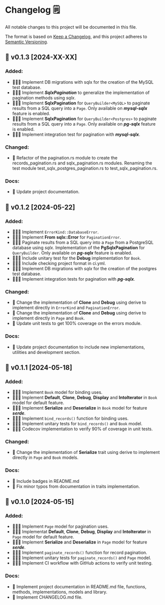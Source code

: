 # Changelog  🗒️

All notable changes to this project will be documented in this file.

The format is based on [Keep a Changelog](https://keepachangelog.com/en/1.1.0/),
and this project adheres to [Semantic Versioning](https://semver.org/spec/v2.0.0.html).

## 🚀 v0.1.3 [2024-XX-XX]

### Added:

- 🧑🏻‍💻 Implement DB migrations with sqlx for the creation of the MySQL test database.
- 🧑🏻‍💻 Implement ***SqlxPagination*** to generalize the implementation of pagination methods using *sqlx*.
- 🧑🏻‍💻 Implement **SqlxPagination** for `QueryBuilder<MySQL>` to paginate results from a SQL query into a `Page`. Only available on ***mysql-sqlx*** feature is enabled.
- 🧑🏻‍💻 Implement **SqlxPagination** for `QueryBuilder<Postgres>` to paginate results from a SQL query into a `Page`. Only available on ***pg-sqlx*** feature is enabled.
- 🧑🏻‍💻 Implement integration test for pagination with ***mysql-sqlx***.


### Changed:

- 🔨 Refactor of the pagination.rs module to create the records_pagination.rs and sqlx_pagination.rs modules. Renaming the test module test_sqlx_postgres_pagination.rs to test_sqlx_pagination.rs.

### Docs:

- 📝 Update project documentation.

## 🚀 v0.1.2 [2024-05-22]

### Added:

- 🧑🏻‍💻 Implement `ErrorKind::DatabaseError`.
- 🧑🏻‍💻 Implement **From** **sqlx::Error** for `PaginationError`.
- 🧑🏻‍💻 Paginate results from a SQL query into a `Page` from a PostgreSQL database using *sqlx*. Implementation of the **PgSqlxPagination** for `QueryBuilder`. Only available on ***pg-sqlx*** feature is enabled.
- 🧑🏻‍💻 Include unitary test for the **Debug** implementation for `Book`.
- 🧑🏻‍💻 Include checking project format in ci.yml.
- 🧑🏻‍💻 Implement DB migrations with *sqlx* for the creation of the postgres test database.
- 🧑🏻‍💻 Implement integration tests for pagination with ***pg-sqlx***.

### Changed:

- 🔨 Change the implementation of **Clone** and **Debug** using derive to implement directly in `ErrorKind` and `PaginationError`.
- 🔨 Change the implementation of **Clone** and **Debug** using derive to implement directly in `Page` and `Book`.
- 🔨 Update unit tests to get 100% coverage on the errors module.

### Docs:

- 📝 Update project documentation to include new implementations, utilities and development section.

## 🚀 v0.1.1 [2024-05-18]

### Added:

- 🧑🏻‍💻 Implement `Book` model for binding uses.
- 🧑🏻‍💻 Implement **Default**, **Clone**, **Debug**, **Display** and **IntoIterator** in `Book` model for default feature.
- 🧑🏻‍💻 Implement **Serialize** and **Deserialize** in `Book` model for feature ***serde***.
- 🧑🏻‍💻 Implement `bind_records()` function for binding uses.
- 🧑🏻‍💻 Implement unitary tests for `bind_records()` and `Book` model.
- 🧑🏻‍💻 Codecov implementation to verify 90% of coverage in unit tests.

### Changed:

- 🔨 Change the implementation of **Serialize** trait using derive to implement directly in `Page` and `Book` models.

### Docs:

- 📝 Include badges in README.md
- 📝 Fix minor typos from documentation in traits implementation.


## 🚀 v0.1.0 [2024-05-15]

### Added:

- 🧑🏻‍💻 Implement `Page` model for pagination uses.
- 🧑🏻‍💻 Implementat **Default**, **Clone**, **Debug**, **Display** and **IntoIterator** in `Page` model for default feature.
- 🧑🏻‍💻 Implement **Serialize** and **Deserialize** in `Page` model for feature ***serde***.
- 🧑🏻‍💻 Implement `paginate_records()` function for record pagination.
- 🧑🏻‍💻 Implement unitary tests for `paginate_records()` and `Page` model.
- 🧑🏻‍💻 Implement CI workflow with GitHub actions to verify unit testing.

### Docs:

- 📝 Implement project documentation in README.md file, functions, methods, implementations, models and library.
- 📝 Implement CHANGELOG.md file.